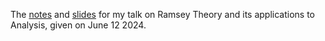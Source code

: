 The [notes](https://github.com/jakegameroff/RamseyTalk24/blob/main/TalkNotes/main.pdf) and [slides](https://github.com/jakegameroff/RamseyTalk24/blob/main/Presentation/pres.pdf) for my talk on Ramsey Theory and its applications to Analysis, given on June 12 2024. 
